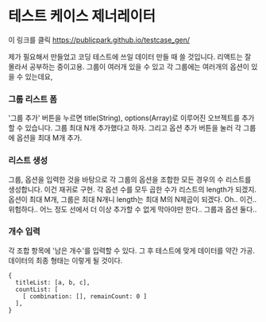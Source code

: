 # 테스트 케이스 제너레이터
이 링크를 클릭
<https://publicpark.github.io/testcase_gen/>

제가 필요해서 만들었고 코딩 테스트에 쓰일 데이터 만들 때 쓸 것입니다.
리액트는 잘 몰라서 공부하는 중이고용.
그룹이 여러개 있을 수 있고 각 그룹에는 여러개의 옵션이 있을 수 있는데요,
### 그룹 리스트 폼
'그룹 추가' 버튼을 누르면 title(String), options(Array)로 이루어진 오브젝트를 추가할 수 있습니다. 그룹 최대 N개 추가했다고 하자.
그리고 옵션 추가 버튼을 눌러 각 그룹에 옵션을 최대 M개 추가.

### 리스트 생성
그룹, 옵션을 입력한 것을 바탕으로 각 그룹의 옵션을 조합한 모든 경우의 수 리스트를 생성합니다.
이건 재귀로 구현.
각 옵션 수를 모두 곱한 수가 리스트의 length가 되겠지.
옵션이 최대 M개, 그룹은 최대 N개니 length는 최대 M의 N제곱이 되겠다.
Oh.. 이건.. 위험하다.. 어느 정도 선에서 더 이상 추가할 수 없게 막아야만 한다.. 그룹과 옵션 둘다..

### 개수 입력
각 조합 항목에 '남은 개수'를 입력할 수 있다.
그 후 테스트에 맞게 데이터를 약간 가공.
데이터의 최종 형태는 이렇게 될 것이다.

```
{
  titleList: [a, b, c],
  countList: [
    [ combination: [], remainCount: 0 ]
  ],
}
```
